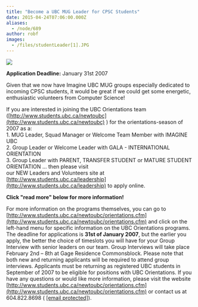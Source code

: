```yaml
---
title: "Become a UBC MUG Leader for CPSC Students"
date: 2015-04-24T07:06:00.000Z
aliases:
  - /node/689
author: robf
images:
  - /files/studentLeader[1].JPG
---
```


[![](/files/studentLeader[1].JPG)](/files/studentLeader[1].JPG)

**Application Deadline:** January 31st 2007

Given that we now have Imagine UBC MUG groups especially dedicated to incoming CPSC students, it would be great if we could get some energetic, enthusiastic volunteers from Computer Science!

If you are interested in joining the UBC Orientations team ([http://www.students.ubc.ca/newtoubc](http://www.students.ubc.ca/newtoubc) ) for the orientations-season of 2007 as a:  
1\. MUG Leader, Squad Manager or Welcome Team Member with IMAGINE UBC  
2\. Group Leader or Welcome Leader with GALA - INTERNATIONAL ORIENTATION  
3\. Group Leader with PARENT, TRANSFER STUDENT or MATURE STUDENT ORIENTATION ... then please visit  
our NEW Leaders and Volunteers site at [http://www.students.ubc.ca/leadership](http://www.students.ubc.ca/leadership) to apply online.

**Click "read more" below for more information!**

For more information on the programs themselves, you can go to  
[http://www.students.ubc.ca/newtoubc/orientations.cfm](http://www.students.ubc.ca/newtoubc/orientations.cfm) and click on the left-hand menu for specific information on the UBC Orientations programs. The deadline for applications is **31st of January 2007**, but the earlier you apply, the better the choice of timeslots you will have for your Group Interview with senior leaders on our team. Group Interviews will take place February 2nd – 8th at Gage Residence Commonsblock. Please note that both new and returning applicants will be required to attend group interviews. Applicants must be returning as registered UBC students in September of 2007 to be eligible for positions with UBC Orientations. If you have any questions or would like more information, please visit the website  
[http://www.students.ubc.ca/newtoubc/orientations.cfm](http://www.students.ubc.ca/newtoubc/orientations.cfm) or contact us at 604.822.8698 ( [\[email protected\]](/cdn-cgi/l/email-protection#8fe6e2eee8e6e1eaa1e6e1e9e0cffaedeca1ecee)).
